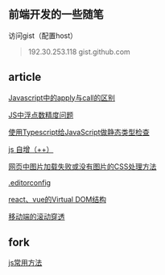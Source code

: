 ## 前端开发的一些随笔

访问gist（配置host）
> 192.30.253.118 gist.github.com



## article

[Javascript中的apply与call的区别](https://github.com/438198602/frontend/issues/2)

[JS中浮点数精度问题](https://github.com/438198602/frontend/issues/4)

[使用Typescript给JavaScript做静态类型检查](https://github.com/438198602/frontend/issues/5)

[js 自增（++）](https://github.com/438198602/frontend/issues/6)

[网页中图片加载失败或没有图片的CSS处理方法](https://github.com/438198602/frontend/issues/7)

[.editorconfig](https://github.com/438198602/frontend/issues/8)

[react、vue的Virtual DOM结构](https://github.com/438198602/frontend/issues/10)

[移动端的滚动穿透](https://github.com/438198602/frontend/issues/11)



## fork

[js常用方法](https://github.com/cd-dongzi/utils)

